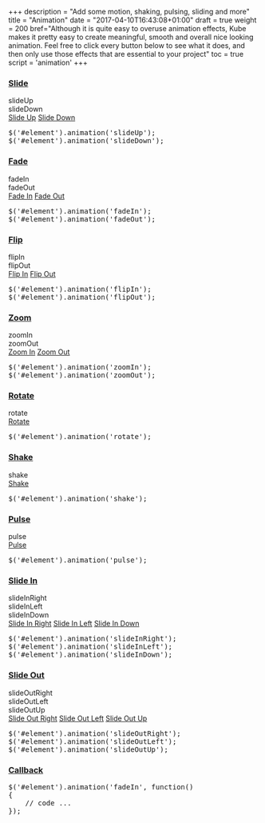 +++
description = "Add some motion, shaking, pulsing, sliding and more"
title = "Animation"
date = "2017-04-10T16:43:08+01:00"
draft = true
weight = 200
bref="Although it is quite easy to overuse animation effects, Kube makes it pretty easy to create meaningful, smooth and overall nice looking animation. Feel free to click every button below to see what it does, and then only use those effects that are essential to your project"
toc = true
script = 'animation'
+++

<h3 class="section-head" id="h-slide"><a href="#h-slide">Slide</a></h3>
<div class="example">
  <div class="demo-animation-wrap">
    <div class="demo-animation-box">
      <div id="animation-box-slide-up">
        slideUp
      </div>
    </div>
    <div class="demo-animation-box">
      <div class="hide" id="animation-box-slide-down">
        slideDown
      </div>
    </div>
  </div><a class="demo-animation-btn" data-back="slideDown" data-el="#animation-box-slide-up" data-to="slideUp" href="#" id="slide-up-btn">Slide Up</a> <a class="demo-animation-btn" data-back="slideUp" data-el="#animation-box-slide-down" data-to="slideDown" href="#" id="slide-down-btn">Slide Down</a>
  <pre class="code"><span class="hljs-variable">$(</span><span class="hljs-string">'#element'</span>).animation(<span class="hljs-string">'slideUp'</span>);
<span class="hljs-variable">$(</span><span class="hljs-string">'#element'</span>).animation(<span class="hljs-string">'slideDown'</span>);</pre>
</div>
<h3 class="section-head" id="h-fade"><a href="#h-fade">Fade</a></h3>
<div class="example">
  <div class="demo-animation-wrap">
    <div class="demo-animation-box">
      <div class="hide" id="animation-box-fade-in">
        fadeIn
      </div>
    </div>
    <div class="demo-animation-box">
      <div id="animation-box-fade-out">
        fadeOut
      </div>
    </div>
  </div><a class="demo-animation-btn" data-back="fadeOut" data-el="#animation-box-fade-in" data-to="fadeIn" href="#" id="fade-in-btn">Fade In</a> <a class="demo-animation-btn" data-back="fadeIn" data-el="#animation-box-fade-out" data-to="fadeOut" href="#" id="fade-out-btn">Fade Out</a>
  <pre class="code"><span class="hljs-variable">$(</span><span class="hljs-string">'#element'</span>).animation(<span class="hljs-string">'fadeIn'</span>);
<span class="hljs-variable">$(</span><span class="hljs-string">'#element'</span>).animation(<span class="hljs-string">'fadeOut'</span>);</pre>
</div>
<h3 class="section-head" id="h-flip"><a href="#h-flip">Flip</a></h3>
<div class="example">
  <div class="demo-animation-wrap">
    <div class="demo-animation-box">
      <div class="hide" id="animation-box-flip-in">
        flipIn
      </div>
    </div>
    <div class="demo-animation-box">
      <div id="animation-box-flip-out">
        flipOut
      </div>
    </div>
  </div><a class="demo-animation-btn" data-back="flipOut" data-el="#animation-box-flip-in" data-to="flipIn" href="#" id="flip-in-btn">Flip In</a> <a class="demo-animation-btn" data-back="flipIn" data-el="#animation-box-flip-out" data-to="flipOut" href="#" id="flip-out-btn">Flip Out</a>
  <pre class="code"><span class="hljs-variable">$(</span><span class="hljs-string">'#element'</span>).animation(<span class="hljs-string">'flipIn'</span>);
<span class="hljs-variable">$(</span><span class="hljs-string">'#element'</span>).animation(<span class="hljs-string">'flipOut'</span>);</pre>
</div>
<h3 class="section-head" id="h-zoom"><a href="#h-zoom">Zoom</a></h3>
<div class="example">
  <div class="demo-animation-wrap">
    <div class="demo-animation-box">
      <div class="hide" id="animation-box-zoom-in">
        zoomIn
      </div>
    </div>
    <div class="demo-animation-box">
      <div id="animation-box-zoom-out">
        zoomOut
      </div>
    </div>
  </div><a class="demo-animation-btn" data-back="zoomOut" data-el="#animation-box-zoom-in" data-to="zoomIn" href="#" id="zoom-in-btn">Zoom In</a> <a class="demo-animation-btn" data-back="zoomIn" data-el="#animation-box-zoom-out" data-to="zoomOut" href="#" id="zoom-out-btn">Zoom Out</a>
  <pre class="code"><span class="hljs-variable">$(</span><span class="hljs-string">'#element'</span>).animation(<span class="hljs-string">'zoomIn'</span>);
<span class="hljs-variable">$(</span><span class="hljs-string">'#element'</span>).animation(<span class="hljs-string">'zoomOut'</span>);</pre>
</div>
<h3 class="section-head" id="h-rotate"><a href="#h-rotate">Rotate</a></h3>
<div class="example">
  <div class="demo-animation-wrap">
    <div class="demo-animation-box">
      <div id="animation-box-rotate">
        rotate
      </div>
    </div>
  </div><a class="demo-animation-btn" href="#" id="rotate-btn">Rotate</a>
  <pre class="code"><span class="hljs-variable">$(</span><span class="hljs-string">'#element'</span>).animation(<span class="hljs-string">'rotate'</span>);</pre>
</div>
<h3 class="section-head" id="h-shake"><a href="#h-shake">Shake</a></h3>
<div class="example">
  <div class="demo-animation-wrap">
    <div class="demo-animation-box">
      <div id="animation-box-shake">
        shake
      </div>
    </div>
  </div><a class="demo-animation-btn" href="#" id="shake-btn">Shake</a>
  <pre class="code"><span class="hljs-variable">$(</span><span class="hljs-string">'#element'</span>).animation(<span class="hljs-string">'shake'</span>);</pre>
</div>
<h3 class="section-head" id="h-pulse"><a href="#h-pulse">Pulse</a></h3>
<div class="example">
  <div class="demo-animation-wrap">
    <div class="demo-animation-box">
      <div id="animation-box-pulse">
        pulse
      </div>
    </div>
  </div><a class="demo-animation-btn" href="#" id="pulse-btn">Pulse</a>
  <pre class="code"><span class="hljs-variable">$(</span><span class="hljs-string">'#element'</span>).animation(<span class="hljs-string">'pulse'</span>);</pre>
</div>
<h3 class="section-head" id="h-slide-in"><a href="#h-slide-in">Slide In</a></h3>
<div class="example">
  <div class="demo-animation-wrap">
    <div class="demo-animation-box">
      <div class="hide" id="animation-box-slide-in-right">
        slideInRight
      </div>
    </div>
    <div class="demo-animation-box">
      <div class="hide" id="animation-box-slide-in-left">
        slideInLeft
      </div>
    </div>
    <div class="demo-animation-box">
      <div class="hide" id="animation-box-slide-in-down">
        slideInDown
      </div>
    </div>
  </div><a class="demo-animation-btn" data-back="slideOutRight" data-el="#animation-box-slide-in-right" data-to="slideInRight" href="#" id="slide-in-right-btn">Slide In Right</a> <a class="demo-animation-btn" data-back="slideOutLeft" data-el="#animation-box-slide-in-left" data-to="slideInLeft" href="#" id="slide-in-left-btn">Slide In Left</a> <a class="demo-animation-btn" data-back="slideOutUp" data-el="#animation-box-slide-in-down" data-to="slideInDown" href="#" id="slide-in-down-btn">Slide In Down</a>
  <pre class="code"><span class="hljs-variable">$(</span><span class="hljs-string">'#element'</span>).animation(<span class="hljs-string">'slideInRight'</span>);
<span class="hljs-variable">$(</span><span class="hljs-string">'#element'</span>).animation(<span class="hljs-string">'slideInLeft'</span>);
<span class="hljs-variable">$(</span><span class="hljs-string">'#element'</span>).animation(<span class="hljs-string">'slideInDown'</span>);</pre>
</div>
<h3 class="section-head" id="h-slide-out"><a href="#h-slide-out">Slide Out</a></h3>
<div class="example">
  <div class="demo-animation-wrap">
    <div class="demo-animation-box">
      <div id="animation-box-slide-out-right">
        slideOutRight
      </div>
    </div>
    <div class="demo-animation-box">
      <div id="animation-box-slide-out-left">
        slideOutLeft
      </div>
    </div>
    <div class="demo-animation-box">
      <div id="animation-box-slide-out-up">
        slideOutUp
      </div>
    </div>
  </div><a class="demo-animation-btn" data-back="slideInRight" data-el="#animation-box-slide-out-right" data-to="slideOutRight" href="#" id="slide-out-right-btn">Slide Out Right</a> <a class="demo-animation-btn" data-back="slideInLeft" data-el="#animation-box-slide-out-left" data-to="slideOutLeft" href="#" id="slide-out-left-btn">Slide Out Left</a> <a class="demo-animation-btn" data-back="slideInDown" data-el="#animation-box-slide-out-up" data-to="slideOutUp" href="#" id="slide-out-up-btn">Slide Out Up</a>
  <pre class="code"><span class="hljs-variable">$(</span><span class="hljs-string">'#element'</span>).animation(<span class="hljs-string">'slideOutRight'</span>);
<span class="hljs-variable">$(</span><span class="hljs-string">'#element'</span>).animation(<span class="hljs-string">'slideOutLeft'</span>);
<span class="hljs-variable">$(</span><span class="hljs-string">'#element'</span>).animation(<span class="hljs-string">'slideOutUp'</span>);</pre>
</div>
<h3 class="section-head" id="h-callback"><a href="#h-callback">Callback</a></h3>
<pre class="code">$(<span class="hljs-string">'#element'</span>).animation(<span class="hljs-string">'fadeIn'</span>, <span class="hljs-function"><span class="hljs-keyword">function</span>(<span class="hljs-params"></span>)
</span>{
    <span class="hljs-comment">// code ...</span>
});</pre>